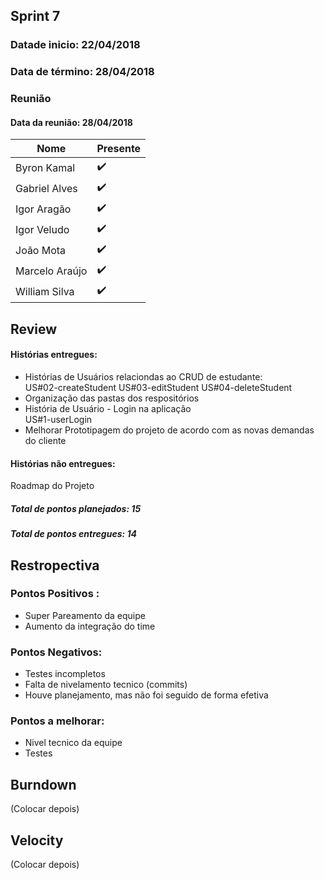 ## Sprint 7

### Datade inicio: 22/04/2018

### Data de término: 28/04/2018


### Reunião
#### Data da reunião: 28/04/2018

|Nome|Presente|
|----|----|
|Byron Kamal|:heavy_check_mark: |
|Gabriel Alves|:heavy_check_mark: |
|Igor Aragão|:heavy_check_mark: |
|Igor Veludo|:heavy_check_mark: |
|João Mota|:heavy_check_mark: |
|Marcelo Araújo|:heavy_check_mark: |
|William Silva|:heavy_check_mark: |

## Review
#### Histórias entregues:

<ul>
  <li>Histórias de Usuários relaciondas ao CRUD de estudante:</li>
US#02-createStudent
US#03-editStudent
US#04-deleteStudent

<li>Organização das pastas dos respositórios</li>

<li>História de Usuário - Login na aplicação</li>
US#1-userLogin

<li>Melhorar Prototipagem do projeto de acordo com as novas demandas do cliente</li>
</ul>

#### Histórias não entregues:
Roadmap do Projeto

##### Total de pontos planejados: 15
##### Total de pontos entregues: 14

## Restropectiva
### Pontos Positivos :
<ul>
   <li> Super Pareamento da equipe</li>
   <li> Aumento da integração do time</li>
</ul>

### Pontos Negativos:

<ul>
    <li> Testes incompletos</li>
    <li> Falta de nivelamento tecnico (commits)</li>
  <li>Houve planejamento, mas não foi seguido de forma efetiva</li>
</ul>

### Pontos a melhorar:

<ul>
  <li>Nivel tecnico da equipe</li>
  <li>Testes</li>
</ul>

## Burndown
(Colocar depois)

## Velocity
(Colocar depois)
